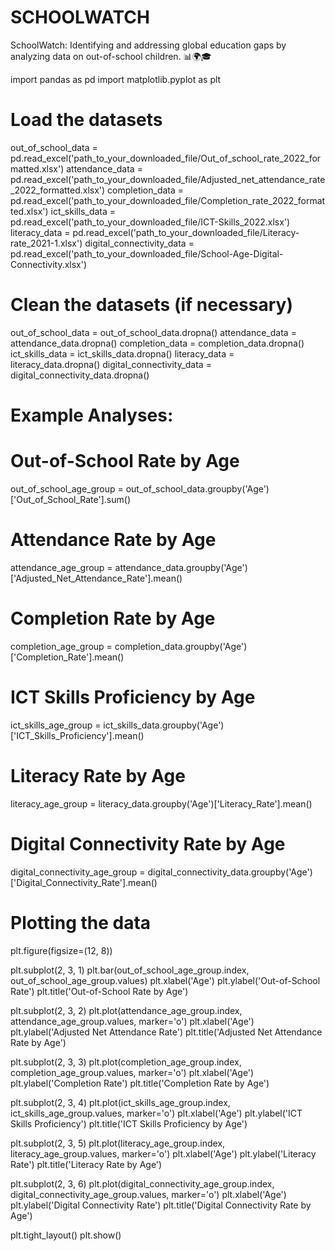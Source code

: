 # SCHOOLWATCH
SchoolWatch: Identifying and addressing global education gaps by analyzing data on out-of-school children. 📊🌍🎓

import pandas as pd
import matplotlib.pyplot as plt

# Load the datasets
out_of_school_data = pd.read_excel('path_to_your_downloaded_file/Out_of_school_rate_2022_formatted.xlsx')
attendance_data = pd.read_excel('path_to_your_downloaded_file/Adjusted_net_attendance_rate_2022_formatted.xlsx')
completion_data = pd.read_excel('path_to_your_downloaded_file/Completion_rate_2022_formatted.xlsx')
ict_skills_data = pd.read_excel('path_to_your_downloaded_file/ICT-Skills_2022.xlsx')
literacy_data = pd.read_excel('path_to_your_downloaded_file/Literacy-rate_2021-1.xlsx')
digital_connectivity_data = pd.read_excel('path_to_your_downloaded_file/School-Age-Digital-Connectivity.xlsx')

# Clean the datasets (if necessary)
out_of_school_data = out_of_school_data.dropna()
attendance_data = attendance_data.dropna()
completion_data = completion_data.dropna()
ict_skills_data = ict_skills_data.dropna()
literacy_data = literacy_data.dropna()
digital_connectivity_data = digital_connectivity_data.dropna()

# Example Analyses:

# Out-of-School Rate by Age
out_of_school_age_group = out_of_school_data.groupby('Age')['Out_of_School_Rate'].sum()

# Attendance Rate by Age
attendance_age_group = attendance_data.groupby('Age')['Adjusted_Net_Attendance_Rate'].mean()

# Completion Rate by Age
completion_age_group = completion_data.groupby('Age')['Completion_Rate'].mean()

# ICT Skills Proficiency by Age
ict_skills_age_group = ict_skills_data.groupby('Age')['ICT_Skills_Proficiency'].mean()

# Literacy Rate by Age
literacy_age_group = literacy_data.groupby('Age')['Literacy_Rate'].mean()

# Digital Connectivity Rate by Age
digital_connectivity_age_group = digital_connectivity_data.groupby('Age')['Digital_Connectivity_Rate'].mean()

# Plotting the data
plt.figure(figsize=(12, 8))

plt.subplot(2, 3, 1)
plt.bar(out_of_school_age_group.index, out_of_school_age_group.values)
plt.xlabel('Age')
plt.ylabel('Out-of-School Rate')
plt.title('Out-of-School Rate by Age')

plt.subplot(2, 3, 2)
plt.plot(attendance_age_group.index, attendance_age_group.values, marker='o')
plt.xlabel('Age')
plt.ylabel('Adjusted Net Attendance Rate')
plt.title('Adjusted Net Attendance Rate by Age')

plt.subplot(2, 3, 3)
plt.plot(completion_age_group.index, completion_age_group.values, marker='o')
plt.xlabel('Age')
plt.ylabel('Completion Rate')
plt.title('Completion Rate by Age')

plt.subplot(2, 3, 4)
plt.plot(ict_skills_age_group.index, ict_skills_age_group.values, marker='o')
plt.xlabel('Age')
plt.ylabel('ICT Skills Proficiency')
plt.title('ICT Skills Proficiency by Age')

plt.subplot(2, 3, 5)
plt.plot(literacy_age_group.index, literacy_age_group.values, marker='o')
plt.xlabel('Age')
plt.ylabel('Literacy Rate')
plt.title('Literacy Rate by Age')

plt.subplot(2, 3, 6)
plt.plot(digital_connectivity_age_group.index, digital_connectivity_age_group.values, marker='o')
plt.xlabel('Age')
plt.ylabel('Digital Connectivity Rate')
plt.title('Digital Connectivity Rate by Age')

plt.tight_layout()
plt.show()


